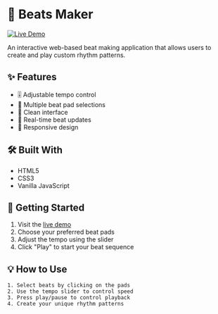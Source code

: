 # 🎵 Beats Maker

[![Live Demo](https://img.shields.io/badge/demo-live-green.svg)](https://tharun0120.github.io/beats-js/)

An interactive web-based beat making application that allows users to create and play custom rhythm patterns.

## ✨ Features

- 🎚️ Adjustable tempo control
- 🎯 Multiple beat pad selections
- 🎨 Clean interface
- 🔄 Real-time beat updates
- 📱 Responsive design

## 🛠️ Built With

- HTML5
- CSS3
- Vanilla JavaScript

## 🚀 Getting Started

1. Visit the [live demo](https://tharun0120.github.io/beats-js/)
2. Choose your preferred beat pads
3. Adjust the tempo using the slider
4. Click "Play" to start your beat sequence

## 💡 How to Use

```
1. Select beats by clicking on the pads
2. Use the tempo slider to control speed
3. Press play/pause to control playback
4. Create your unique rhythm patterns
```
